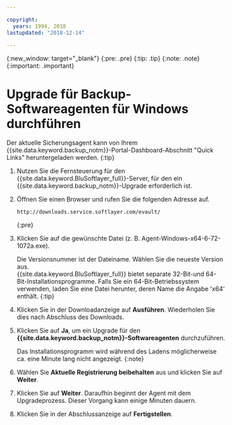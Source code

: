 ```yaml
---

copyright:
  years: 1994, 2018
lastupdated: "2018-12-14"

---
```

{:new_window: target="_blank"}
{:pre: .pre}
{:tip: .tip}
{:note: .note}
{:important: .important}

# Upgrade für Backup-Softwareagenten für Windows durchführen

Der aktuelle Sicherungsagent kann von Ihrem {{site.data.keyword.backup_notm}}-Portal-Dashboard-Abschnitt "Quick Links" heruntergeladen werden.
{:tip}

1. Nutzen Sie die Fernsteuerung für den {{site.data.keyword.BluSoftlayer_full}}-Server, für den ein {{site.data.keyword.backup_notm}}-Upgrade erforderlich ist.
2. Öffnen Sie einen Browser und rufen Sie die folgenden Adresse auf.
   ```
   http://downloads.service.softlayer.com/evault/
   ```
   {:pre}
3. Klicken Sie auf die gewünschte Datei (z. B. Agent-Windows-x64-6-72-1072a.exe).

   Die Versionsnummer ist der Dateiname. Wählen Sie die neueste Version aus. <br/>{{site.data.keyword.BluSoftlayer_full}} bietet separate 32-Bit-und 64-Bit-Installationsprogramme. Falls Sie ein 64-Bit-Betriebssystem verwenden, laden Sie eine Datei herunter, deren Name die Angabe 'x64' enthält.
   {:tip}
4. Klicken Sie in der Downloadanzeige auf **Ausführen**. Wiederholen Sie dies nach Abschluss des Downloads.
5. Klicken Sie auf **Ja**, um ein Upgrade für den **{{site.data.keyword.backup_notm}}-Softwareagenten** durchzuführen.

   Das Installationsprogramm wird während des Ladens möglicherweise ca. eine Minute lang nicht angezeigt.
   {:note}
6. Wählen Sie **Aktuelle Registrierung beibehalten** aus und klicken Sie auf **Weiter**.
7. Klicken Sie auf **Weiter**. Daraufhin beginnt der Agent mit dem Upgradeprozess. Dieser Vorgang kann einige Minuten dauern.
8. Klicken Sie in der Abschlussanzeige auf **Fertigstellen**.
